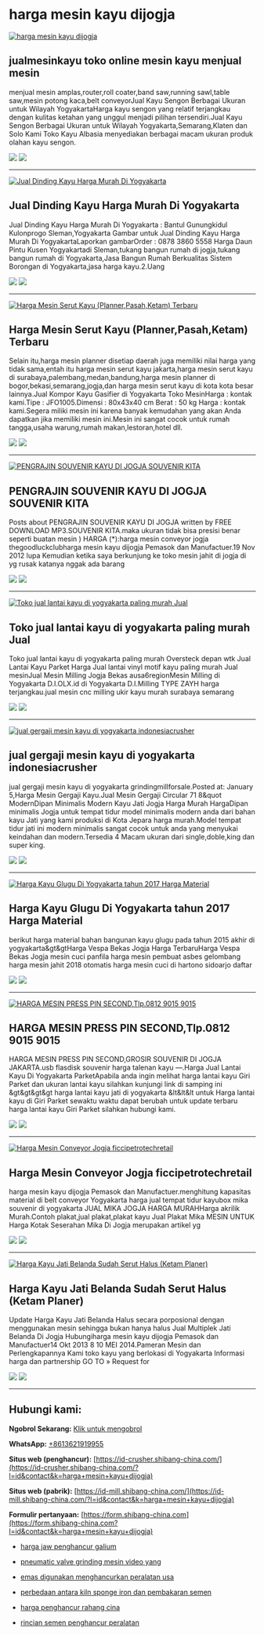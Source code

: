 # harga mesin kayu dijogja

<a href="https://swt.shibang-china.com/?l=id&img&k=harga+mesin+kayu+dijogja" target="_blank">![harga mesin kayu dijogja](http://static.shibang-china.com/all-800x300/564.jpg)</a>

## jualmesinkayu toko online mesin kayu menjual mesin
menjual mesin amplas,router,roll coater,band saw,running sawl,table saw,mesin potong kaca,belt conveyorJual Kayu Sengon Berbagai Ukuran untuk Wilayah YogyakartaHarga kayu sengon yang relatif terjangkau dengan kulitas ketahan yang unggul menjadi pilihan tersendiri.Jual Kayu Sengon Berbagai Ukuran untuk Wilayah Yogyakarta,Semarang,Klaten dan Solo Kami Toko Kayu Albasia menyediakan berbagai macam ukuran produk olahan kayu sengon.


<a href="https://whatsapp.shibangsoft.com/WhatsApp.php" target="_blank" title="WhatsApp">![](http://static.shibang-china.com/icon/whatsapp.png)</a> <a href="https://swt.shibang-china.com/?l=id&icon&k=harga+mesin+kayu+dijogja" target="_blank">![](http://static.shibang-china.com/icon/chat-id.png)</a>

---

<a href="https://swt.shibang-china.com/?l=id&img&k=harga+mesin+kayu+dijogja" target="_blank">![Jual Dinding Kayu Harga Murah Di Yogyakarta](http://static.shibang-china.com/all-800x300/1369.jpg)</a>

## Jual Dinding Kayu Harga Murah Di Yogyakarta
Jual Dinding Kayu Harga Murah Di Yogyakarta : Bantul Gunungkidul Kulonprogo Sleman,Yogyakarta Gambar untuk Jual Dinding Kayu Harga Murah Di YogyakartaLaporkan gambarOrder : 0878 3860 5558 Harga Daun Pintu Kusen Yogyakartadi Sleman,tukang bangun rumah di jogja,tukang bangun rumah di Yogyakarta,Jasa Bangun Rumah Berkualitas Sistem Borongan di Yogyakarta,jasa harga kayu.2.Uang


<a href="https://whatsapp.shibangsoft.com/WhatsApp.php" target="_blank" title="WhatsApp">![](http://static.shibang-china.com/icon/whatsapp.png)</a> <a href="https://swt.shibang-china.com/?l=id&icon&k=harga+mesin+kayu+dijogja" target="_blank">![](http://static.shibang-china.com/icon/chat-id.png)</a>

---

<a href="https://swt.shibang-china.com/?l=id&img&k=harga+mesin+kayu+dijogja" target="_blank">![Harga Mesin Serut Kayu (Planner,Pasah,Ketam) Terbaru](http://static.shibang-china.com/all-800x300/576.jpg)</a>

## Harga Mesin Serut Kayu (Planner,Pasah,Ketam) Terbaru
Selain itu,harga mesin planner disetiap daerah juga memiliki nilai harga yang tidak sama,entah itu harga mesin serut kayu jakarta,harga mesin serut kayu di surabaya,palembang,medan,bandung,harga mesin planner di bogor,bekasi,semarang,jogja,dan harga mesin serut kayu di kota kota besar lainnya.Jual Kompor Kayu Gasifier di Yogyakarta Toko MesinHarga : kontak kami.Tipe : JFO1005.Dimensi : 80x43x40 cm Berat : 50 kg Harga : kontak kami.Segera miliki mesin ini karena banyak kemudahan yang akan Anda dapatkan jika memiliki mesin ini.Mesin ini sangat cocok untuk rumah tangga,usaha warung,rumah makan,lestoran,hotel dll.


<a href="https://whatsapp.shibangsoft.com/WhatsApp.php" target="_blank" title="WhatsApp">![](http://static.shibang-china.com/icon/whatsapp.png)</a> <a href="https://swt.shibang-china.com/?l=id&icon&k=harga+mesin+kayu+dijogja" target="_blank">![](http://static.shibang-china.com/icon/chat-id.png)</a>

---

<a href="https://swt.shibang-china.com/?l=id&img&k=harga+mesin+kayu+dijogja" target="_blank">![PENGRAJIN SOUVENIR KAYU DI JOGJA SOUVENIR KITA](http://static.shibang-china.com/all-800x300/1102.jpg)</a>

## PENGRAJIN SOUVENIR KAYU DI JOGJA SOUVENIR KITA
Posts about PENGRAJIN SOUVENIR KAYU DI JOGJA written by FREE DOWNLOAD MP3.SOUVENIR KITA.maka ukuran tidak bisa presisi benar seperti buatan mesin ) HARGA (*):harga mesin conveyor jogja thegoodluckclubharga mesin kayu dijogja Pemasok dan Manufactuer.19 Nov 2012 lupa Kemudian ketika saya berkunjung ke toko mesin jahit di jogja di yg rusak katanya nggak ada barang


<a href="https://whatsapp.shibangsoft.com/WhatsApp.php" target="_blank" title="WhatsApp">![](http://static.shibang-china.com/icon/whatsapp.png)</a> <a href="https://swt.shibang-china.com/?l=id&icon&k=harga+mesin+kayu+dijogja" target="_blank">![](http://static.shibang-china.com/icon/chat-id.png)</a>

---

<a href="https://swt.shibang-china.com/?l=id&img&k=harga+mesin+kayu+dijogja" target="_blank">![Toko jual lantai kayu di yogyakarta paling murah Jual](http://static.shibang-china.com/all-800x300/290.jpg)</a>

## Toko jual lantai kayu di yogyakarta paling murah Jual
Toko jual lantai kayu di yogyakarta paling murah Oversteck depan wtk Jual Lantai Kayu Parket Harga Jual lantai vinyl motif kayu paling murah Jual mesinJual Mesin Milling Jogja Bekas ausa6regionMesin Milling di Yogyakarta D.I.OLX.id di Yogyakarta D.I.Milling TYPE ZAYH harga terjangkau.jual mesin cnc milling ukir kayu murah surabaya semarang


<a href="https://whatsapp.shibangsoft.com/WhatsApp.php" target="_blank" title="WhatsApp">![](http://static.shibang-china.com/icon/whatsapp.png)</a> <a href="https://swt.shibang-china.com/?l=id&icon&k=harga+mesin+kayu+dijogja" target="_blank">![](http://static.shibang-china.com/icon/chat-id.png)</a>

---

<a href="https://swt.shibang-china.com/?l=id&img&k=harga+mesin+kayu+dijogja" target="_blank">![jual gergaji mesin kayu di yogyakarta indonesiacrusher](http://static.shibang-china.com/all-800x300/345.jpg)</a>

## jual gergaji mesin kayu di yogyakarta indonesiacrusher
jual gergaji mesin kayu di yogyakarta grindingmillforsale.Posted at: January 5,Harga Mesin Gergaji Kayu.Jual Mesin Gergaji Circular 71 8&quot ModernDipan Minimalis Modern Kayu Jati Jogja Harga Murah HargaDipan minimalis Jogja untuk tempat tidur model minimalis modern anda dari bahan kayu Jati yang kami produksi di Kota Jepara harga murah.Model tempat tidur jati ini modern minimalis sangat cocok untuk anda yang menyukai keindahan dan modern.Tersedia 4 Macam ukuran dari single,doble,king dan super king.


<a href="https://whatsapp.shibangsoft.com/WhatsApp.php" target="_blank" title="WhatsApp">![](http://static.shibang-china.com/icon/whatsapp.png)</a> <a href="https://swt.shibang-china.com/?l=id&icon&k=harga+mesin+kayu+dijogja" target="_blank">![](http://static.shibang-china.com/icon/chat-id.png)</a>

---

<a href="https://swt.shibang-china.com/?l=id&img&k=harga+mesin+kayu+dijogja" target="_blank">![Harga Kayu Glugu Di Yogyakarta tahun 2017 Harga Material](http://static.shibang-china.com/all-800x300/1427.jpg)</a>

## Harga Kayu Glugu Di Yogyakarta tahun 2017 Harga Material
berikut harga material bahan bangunan kayu glugu pada tahun 2015 akhir di yogyakarta&gt&gtHarga Vespa Bekas Jogja Harga TerbaruHarga Vespa Bekas Jogja mesin cuci panfila harga mesin pembuat asbes gelombang harga mesin jahit 2018 otomatis harga mesin cuci di hartono sidoarjo daftar


<a href="https://whatsapp.shibangsoft.com/WhatsApp.php" target="_blank" title="WhatsApp">![](http://static.shibang-china.com/icon/whatsapp.png)</a> <a href="https://swt.shibang-china.com/?l=id&icon&k=harga+mesin+kayu+dijogja" target="_blank">![](http://static.shibang-china.com/icon/chat-id.png)</a>

---

<a href="https://swt.shibang-china.com/?l=id&img&k=harga+mesin+kayu+dijogja" target="_blank">![HARGA MESIN PRESS PIN SECOND,Tlp.0812 9015 9015](http://static.shibang-china.com/all-800x300/1320.jpg)</a>

## HARGA MESIN PRESS PIN SECOND,Tlp.0812 9015 9015
HARGA MESIN PRESS PIN SECOND,GROSIR SOUVENIR DI JOGJA JAKARTA.usb flasdisk souvenir harga talenan kayu —.Harga Jual Lantai Kayu Di Yogyakarta ParketApabila anda ingin melihat harga lantai kayu Giri Parket dan ukuran lantai kayu silahkan kunjungi link di samping ini &gt&gt&gt&gt harga lantai kayu jati di yogyakarta &lt&lt&lt untuk Harga lantai kayu di Giri Parket sewaktu waktu dapat berubah untuk update terbaru harga lantai kayu Giri Parket silahkan hubungi kami.


<a href="https://whatsapp.shibangsoft.com/WhatsApp.php" target="_blank" title="WhatsApp">![](http://static.shibang-china.com/icon/whatsapp.png)</a> <a href="https://swt.shibang-china.com/?l=id&icon&k=harga+mesin+kayu+dijogja" target="_blank">![](http://static.shibang-china.com/icon/chat-id.png)</a>

---

<a href="https://swt.shibang-china.com/?l=id&img&k=harga+mesin+kayu+dijogja" target="_blank">![Harga Mesin Conveyor Jogja ficcipetrotechretail](http://static.shibang-china.com/all-800x300/258.jpg)</a>

## Harga Mesin Conveyor Jogja ficcipetrotechretail
harga mesin kayu dijogja Pemasok dan Manufactuer.menghitung kapasitas material di belt conveyor Yogyakarta harga jual tempat tidur kayubox mika souvenir di yogyakarta JUAL MIKA JOGJA HARGA MURAHHarga akrilik Murah.Contoh plakat,jual plakat,plakat kayu Jual Plakat Mika MESIN UNTUK Harga Kotak Seserahan Mika Di Jogja merupakan artikel yg


<a href="https://whatsapp.shibangsoft.com/WhatsApp.php" target="_blank" title="WhatsApp">![](http://static.shibang-china.com/icon/whatsapp.png)</a> <a href="https://swt.shibang-china.com/?l=id&icon&k=harga+mesin+kayu+dijogja" target="_blank">![](http://static.shibang-china.com/icon/chat-id.png)</a>

---

<a href="https://swt.shibang-china.com/?l=id&img&k=harga+mesin+kayu+dijogja" target="_blank">![Harga Kayu Jati Belanda Sudah Serut Halus (Ketam Planer)](http://static.shibang-china.com/all-800x300/1347.jpg)</a>

## Harga Kayu Jati Belanda Sudah Serut Halus (Ketam Planer)
Update Harga Kayu Jati Belanda Halus secara porposional dengan menggunakan mesin sehingga bukan hanya halus Jual Multiplek Jati Belanda Di Jogja Hubungiharga mesin kayu dijogja Pemasok dan Manufactuer14 Okt 2013 8 10 MEI 2014.Pameran Mesin dan Perlengkapannya Kami toko kayu yang berlokasi di Yogyakarta Informasi harga dan partnership GO TO » Request for


<a href="https://whatsapp.shibangsoft.com/WhatsApp.php" target="_blank" title="WhatsApp">![](http://static.shibang-china.com/icon/whatsapp.png)</a> <a href="https://swt.shibang-china.com/?l=id&icon&k=harga+mesin+kayu+dijogja" target="_blank">![](http://static.shibang-china.com/icon/chat-id.png)</a>

---
## Hubungi kami:

**Ngobrol Sekarang:** [Klik untuk mengobrol](https://swt.shibang-china.com?l=id&contact&k=harga+mesin+kayu+dijogja)

**WhatsApp:**  [+8613621919955](https://whatsapp.shibangsoft.com/WhatsApp.php)

**Situs web (penghancur):** [https://id-crusher.shibang-china.com/](https://id-crusher.shibang-china.com/?l=id&contact&k=harga+mesin+kayu+dijogja)

**Situs web (pabrik):** [https://id-mill.shibang-china.com/](https://id-mill.shibang-china.com/?l=id&contact&k=harga+mesin+kayu+dijogja)

**Formulir pertanyaan:** [https://form.shibang-china.com](https://form.shibang-china.com?l=id&contact&k=harga+mesin+kayu+dijogja)

* [harga jaw penghancur galium](../39/harga%20jaw%20penghancur%20galium.md)

* [pneumatic valve grinding mesin video yang](../39/pneumatic%20valve%20grinding%20mesin%20video%20yang.md)

* [emas digunakan menghancurkan peralatan usa](../34/emas%20digunakan%20menghancurkan%20peralatan%20usa.md)

* [perbedaan antara kiln sponge iron dan pembakaran semen](../33/perbedaan%20antara%20kiln%20sponge%20iron%20dan%20pembakaran%20semen.md)

* [harga penghancur rahang cina](../39/harga%20penghancur%20rahang%20cina.md)

* [rincian semen penghancur peralatan](../39/rincian%20semen%20penghancur%20peralatan.md)